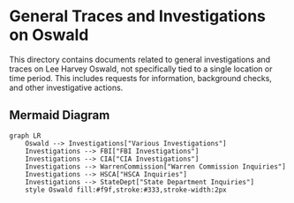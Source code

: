 # General Traces and Investigations on Oswald

This directory contains documents related to general investigations and traces on Lee Harvey Oswald, not specifically tied to a single location or time period. This includes requests for information, background checks, and other investigative actions.

## Mermaid Diagram

```mermaid
graph LR
    Oswald --> Investigations["Various Investigations"]
    Investigations --> FBI["FBI Investigations"]
    Investigations --> CIA["CIA Investigations"]
    Investigations --> WarrenCommission["Warren Commission Inquiries"]
    Investigations --> HSCA["HSCA Inquiries"]
    Investigations --> StateDept["State Department Inquiries"]
    style Oswald fill:#f9f,stroke:#333,stroke-width:2px
```

